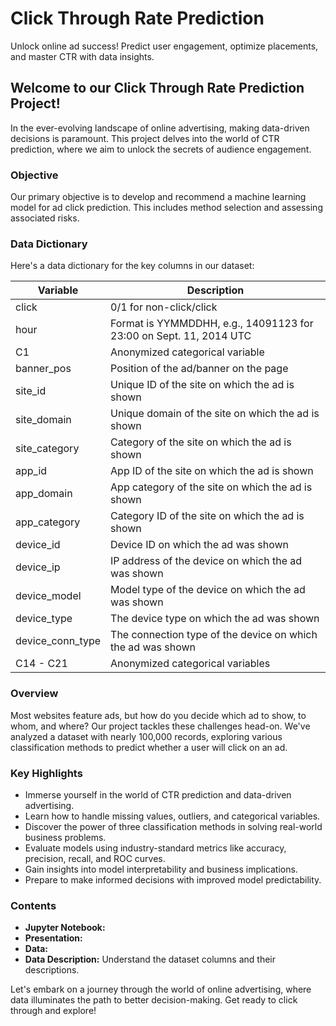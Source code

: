 # Click Through Rate Prediction

Unlock online ad success! Predict user engagement, optimize placements, and master CTR with data insights.

## Welcome to our Click Through Rate Prediction Project!

In the ever-evolving landscape of online advertising, making data-driven decisions is paramount. This project delves into the world of CTR prediction, where we aim to unlock the secrets of audience engagement.

### Objective

Our primary objective is to develop and recommend a machine learning model for ad click prediction. This includes method selection and assessing associated risks.

### Data Dictionary

Here's a data dictionary for the key columns in our dataset:

| Variable          | Description                                                |
|-------------------|------------------------------------------------------------|
| click             | 0/1 for non-click/click                                    |
| hour              | Format is YYMMDDHH, e.g., 14091123 for 23:00 on Sept. 11, 2014 UTC |
| C1                | Anonymized categorical variable                            |
| banner_pos        | Position of the ad/banner on the page                       |
| site_id           | Unique ID of the site on which the ad is shown              |
| site_domain       | Unique domain of the site on which the ad is shown          |
| site_category     | Category of the site on which the ad is shown               |
| app_id            | App ID of the site on which the ad is shown                 |
| app_domain        | App category of the site on which the ad is shown          |
| app_category      | Category ID of the site on which the ad is shown            |
| device_id         | Device ID on which the ad was shown                         |
| device_ip         | IP address of the device on which the ad was shown         |
| device_model      | Model type of the device on which the ad was shown          |
| device_type       | The device type on which the ad was shown                   |
| device_conn_type  | The connection type of the device on which the ad was shown |
| C14 - C21         | Anonymized categorical variables                            |

### Overview

Most websites feature ads, but how do you decide which ad to show, to whom, and where? Our project tackles these challenges head-on. We've analyzed a dataset with nearly 100,000 records, exploring various classification methods to predict whether a user will click on an ad.

### Key Highlights

- Immerse yourself in the world of CTR prediction and data-driven advertising.
- Learn how to handle missing values, outliers, and categorical variables.
- Discover the power of three classification methods in solving real-world business problems.
- Evaluate models using industry-standard metrics like accuracy, precision, recall, and ROC curves.
- Gain insights into model interpretability and business implications.
- Prepare to make informed decisions with improved model predictability.

### Contents

- **Jupyter Notebook:** 
- **Presentation:** 
- **Data:** 
- **Data Description:** Understand the dataset columns and their descriptions.

Let's embark on a journey through the world of online advertising, where data illuminates the path to better decision-making. Get ready to click through and explore!
